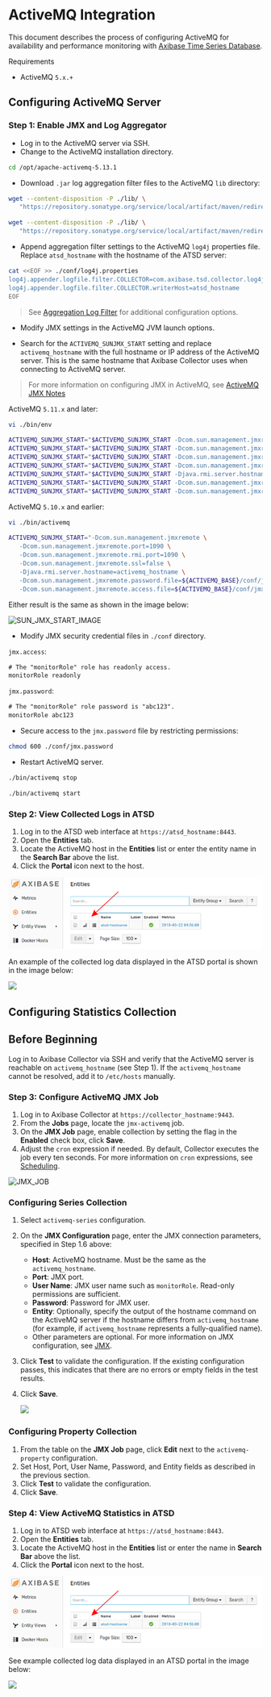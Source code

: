 # ActiveMQ Integration

This document describes the process of configuring ActiveMQ for availability and performance monitoring with [Axibase Time Series Database](https://axibase.com/docs/atsd/).

Requirements

* ActiveMQ `5.x.+`

## Configuring ActiveMQ Server

### Step 1: Enable JMX and Log Aggregator

* Log in to the ActiveMQ server via SSH.
* Change to the ActiveMQ installation directory.

```sh
cd /opt/apache-activemq-5.13.1
```

* Download `.jar` log aggregation filter files to the ActiveMQ `lib` directory:

```sh
wget --content-disposition -P ./lib/ \
   "https://repository.sonatype.org/service/local/artifact/maven/redirect?r=central-proxy&g=com.axibase&a=aggregation-log-filter&v=LATEST"
```

```sh
wget --content-disposition -P ./lib/ \
   "https://repository.sonatype.org/service/local/artifact/maven/redirect?r=central-proxy&g=com.axibase&a=aggregation-log-filter-log4j&v=LATEST"
```

* Append aggregation filter settings to the ActiveMQ `log4j` properties file. Replace `atsd_hostname` with the hostname of the ATSD server:

```sh
cat <<EOF >> ./conf/log4j.properties
log4j.appender.logfile.filter.COLLECTOR=com.axibase.tsd.collector.log4j.Log4jCollector
log4j.appender.logfile.filter.COLLECTOR.writerHost=atsd_hostname
EOF
```

> See [Aggregation Log Filter](https://github.com/axibase/aggregation-log-filter) for additional configuration options.

* Modify JMX settings in the ActiveMQ JVM launch options.

* Search for the `ACTIVEMQ_SUNJMX_START` setting and replace `activemq_hostname` with the full hostname or IP address of the ActiveMQ server. This is the same hostname that Axibase Collector uses when connecting to ActiveMQ server.

> For more information on configuring JMX in ActiveMQ, see [ActiveMQ JMX Notes](https://activemq.apache.org/jmx.html)

ActiveMQ `5.11.x` and later:

```sh
vi ./bin/env
```

```bash
ACTIVEMQ_SUNJMX_START="$ACTIVEMQ_SUNJMX_START -Dcom.sun.management.jmxremote"
ACTIVEMQ_SUNJMX_START="$ACTIVEMQ_SUNJMX_START -Dcom.sun.management.jmxremote.port=1090"
ACTIVEMQ_SUNJMX_START="$ACTIVEMQ_SUNJMX_START -Dcom.sun.management.jmxremote.rmi.port=1090"
ACTIVEMQ_SUNJMX_START="$ACTIVEMQ_SUNJMX_START -Dcom.sun.management.jmxremote.ssl=false"
ACTIVEMQ_SUNJMX_START="$ACTIVEMQ_SUNJMX_START -Djava.rmi.server.hostname=activemq_hostname"
ACTIVEMQ_SUNJMX_START="$ACTIVEMQ_SUNJMX_START -Dcom.sun.management.jmxremote.password.file=${ACTIVEMQ_CONF}/jmx.password"
ACTIVEMQ_SUNJMX_START="$ACTIVEMQ_SUNJMX_START -Dcom.sun.management.jmxremote.access.file=${ACTIVEMQ_CONF}/jmx.access"
```

ActiveMQ `5.10.x` and earlier:

```sh
vi ./bin/activemq
```

```bash
ACTIVEMQ_SUNJMX_START="-Dcom.sun.management.jmxremote \
   -Dcom.sun.management.jmxremote.port=1090 \
   -Dcom.sun.management.jmxremote.rmi.port=1090 \
   -Dcom.sun.management.jmxremote.ssl=false \
   -Djava.rmi.server.hostname=activemq_hostname \
   -Dcom.sun.management.jmxremote.password.file=${ACTIVEMQ_BASE}/conf/jmx.password \
   -Dcom.sun.management.jmxremote.access.file=${ACTIVEMQ_BASE}/conf/jmx.access"
```

Either result is the same as shown in the image below:

![SUN_JMX_START_IMAGE](https://axibase.com/wp-content/uploads/2016/03/very_new_screen.png)

* Modify JMX security credential files in `./conf` directory.

`jmx.access`:

```txt
# The "monitorRole" role has readonly access.
monitorRole readonly
```

`jmx.password`:

```txt
# The "monitorRole" role password is "abc123".
monitorRole abc123
```

* Secure access to the `jmx.password` file by restricting permissions:

```sh
chmod 600 ./conf/jmx.password
```

* Restart ActiveMQ server.

```sh
./bin/activemq stop
```

```sh
./bin/activemq start
```

### Step 2: View Collected Logs in ATSD

1. Log in to the ATSD web interface at `https://atsd_hostname:8443`.
2. Open the **Entities** tab.
3. Locate the ActiveMQ host in the **Entities** list or enter the entity name in the **Search Bar** above the list.
4. Click the **Portal** icon next to the host.

![](./images/hostname-portal-icon.png)

An example of the collected log data displayed in the ATSD portal is shown in the image below:

![](https://axibase.com/wp-content/uploads/2016/03/logging_portal_example.png)

## Configuring Statistics Collection

## Before Beginning

Log in to Axibase Collector via SSH and verify that the ActiveMQ server is reachable on `activemq_hostname` (see Step 1).
If the `activemq_hostname` cannot be resolved, add it to `/etc/hosts` manually.

### Step 3: Configure ActiveMQ JMX Job

1. Log in to Axibase Collector at `https://collector_hostname:9443`.
2. From the **Jobs** page, locate the `jmx-activemq` job.
3. On the **JMX Job** page, enable collection by setting the flag in the **Enabled** check box, click **Save**.
4. Adjust the `cron` expression if needed. By default, Collector executes the job every ten seconds. For more information on `cron` expressions, see [Scheduling](https://github.com/axibase/axibase-collector/blob/master/scheduling.md).

![JMX_JOB](https://axibase.com/wp-content/uploads/2016/03/jmx_job_to_configuration.png)

### Configuring Series Collection

1. Select `activemq-series` configuration.
2. On the **JMX Configuration** page, enter the JMX connection parameters, specified in Step 1.6 above:

    * **Host**: ActiveMQ hostname. Must be the same as the `activemq_hostname`.
    * **Port**: JMX port.
    * **User Name**: JMX user name such as `monitorRole`. Read-only permissions are sufficient.
    * **Password**: Password for JMX user.
    * **Entity**: Optionally, specify the output of the hostname command on the ActiveMQ server if the hostname differs from `activemq_hostname` (for example, if `activemq_hostname` represents a fully-qualified name).
    * Other parameters are optional. For more information on JMX configuration, see [JMX](https://github.com/axibase/axibase-collector/blob/master/jobs/jmx.md).

3. Click **Test** to validate the configuration. If the existing configuration passes, this indicates that there are no errors or empty fields in the test results.
4. Click **Save**.

    ![](https://axibase.com/wp-content/uploads/2016/03/series_config_85.png)

### Configuring Property Collection

1. From the table on the **JMX Job** page, click **Edit** next to the `activemq-property` configuration.
2. Set Host, Port, User Name, Password, and Entity fields as described in the previous section.
3. Click **Test** to validate the configuration.
4. Click **Save**.

### Step 4: View ActiveMQ Statistics in ATSD

1. Log in to ATSD web interface at `https://atsd_hostname:8443`.
2. Open the **Entities** tab.
3. Locate the ActiveMQ host in the **Entities** list or enter the name in **Search Bar** above the list.
4. Click the **Portal** icon next to the host.

![](./images/hostname-portal-icon.png)

See example collected log data displayed in an ATSD portal in the image below:

![](https://axibase.com/wp-content/uploads/2016/03/log_portal_example.png)